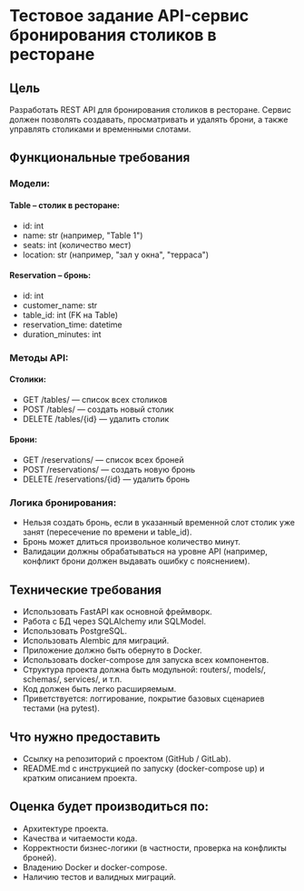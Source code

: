 # Тестовое задание API-сервис бронирования столиков в ресторане

## Цель
Разработать REST API для бронирования столиков в ресторане. Сервис должен позволять создавать, просматривать и удалять брони, а также управлять столиками и временными слотами.

## Функциональные требования

### Модели:
#### Table – столик в ресторане:
- id: int
- name: str (например, "Table 1")
- seats: int (количество мест)
- location: str (например, "зал у окна", "терраса")

#### Reservation – бронь:
- id: int
- customer_name: str
- table_id: int (FK на Table)
- reservation_time: datetime
- duration_minutes: int

### Методы API:
#### Столики:
- GET /tables/ — список всех столиков
- POST /tables/ — создать новый столик
- DELETE /tables/{id} — удалить столик

#### Брони:
- GET /reservations/ — список всех броней
- POST /reservations/ — создать новую бронь
- DELETE /reservations/{id} — удалить бронь

### Логика бронирования:
- Нельзя создать бронь, если в указанный временной слот столик уже занят (пересечение по времени и table_id).
- Бронь может длиться произвольное количество минут.
- Валидации должны обрабатываться на уровне API (например, конфликт брони должен выдавать ошибку с пояснением).

## Технические требования
- Использовать FastAPI как основной фреймворк.
- Работа с БД через SQLAlchemy или SQLModel.
- Использовать PostgreSQL.
- Использовать Alembic для миграций.
- Приложение должно быть обернуто в Docker.
- Использовать docker-compose для запуска всех компонентов.
- Структура проекта должна быть модульной: routers/, models/, schemas/, services/, и т.п.
- Код должен быть легко расширяемым.
- Приветствуется: логгирование, покрытие базовых сценариев тестами (на pytest).

## Что нужно предоставить
- Ссылку на репозиторий с проектом (GitHub / GitLab).
- README.md с инструкцией по запуску (docker-compose up) и кратким описанием проекта.

## Оценка будет производиться по:
- Архитектуре проекта.
- Качества и читаемости кода.
- Корректности бизнес-логики (в частности, проверка на конфликты броней).
- Владению Docker и docker-compose.
- Наличию тестов и валидных миграций.